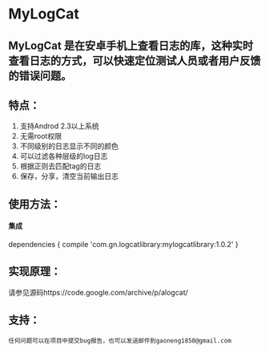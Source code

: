 MyLogCat
======

MyLogCat 是在安卓手机上查看日志的库，这种实时查看日志的方式，可以快速定位测试人员或者用户反馈的错误问题。
-------
    
## 特点：
  1. 支持Androd 2.3以上系统
  2. 无需root权限
  3. 不同级别的日志显示不同的颜色
  4. 可以过滤各种层级的log日志
  5. 根据正则去匹配tag的日志
  6. 保存，分享，清空当前输出日志
    
## 使用方法：

#### 集成

dependencies {
    compile 'com.gn.logcatlibrary:mylogcatlibrary:1.0.2'
}


## 实现原理：
    
 请参见源码https://code.google.com/archive/p/alogcat/


## 支持：
	任何问题可以在项目中提交bug报告，也可以发送邮件到gaoneng1850@gmail.com
	
